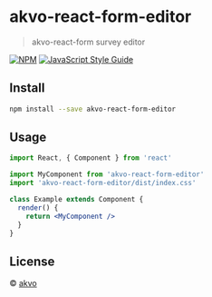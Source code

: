 # akvo-react-form-editor

> akvo-react-form survey editor

[![NPM](https://img.shields.io/npm/v/akvo-react-form-editor.svg)](https://www.npmjs.com/package/akvo-react-form-editor) [![JavaScript Style Guide](https://img.shields.io/badge/code_style-standard-brightgreen.svg)](https://standardjs.com)

## Install

```bash
npm install --save akvo-react-form-editor
```

## Usage

```jsx
import React, { Component } from 'react'

import MyComponent from 'akvo-react-form-editor'
import 'akvo-react-form-editor/dist/index.css'

class Example extends Component {
  render() {
    return <MyComponent />
  }
}
```

## License

 © [akvo](https://github.com/akvo)
